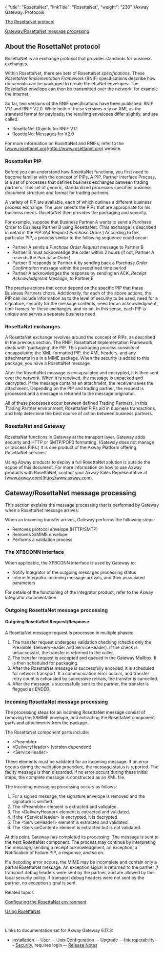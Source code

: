 {
    "title": "RosettaNet",
    "linkTitle": "RosettaNet",
    "weight": "230"
}<span class="mc-variable axway_variables.Component_Long_Name variable">Axway Gateway</span>: Protocols

[The RosettaNet protocol](#rosettanet_protocol)

[Gateway/RosettaNet message processing](#message_processing)

<span id="rosettanet_protocol"></span>

## About the RosettaNet protocol

RosettaNet is an exchange protocol that provides standards for business exchanges.

Within RosettaNet, there are sets of RosettaNet <span style="font-style: italic;">specifications</span>. These <span style="font-style: italic;">RosettaNet Implementation Framework</span> (RNIF) specifications describe how documents can be packaged to create RosettaNet envelopes. The RosettaNet envelope can then be transmitted over the network, for example the Internet.

So far, two versions of the RNIF specifications have been published: RNIF V1.1 and RNIF V2.0. While both of these versions rely on XML as the standard format for payloads, the resulting envelopes differ slightly, and are called:

-   RosettaNet Objects for RNIF V1.1
-   RosettaNet Messages for V2.0

For more information on RosettaNet and RNIFs, refer to the [www.rosettanet.org](http://www.rosettanet.org) website.

<span id="About_RosettaNet_PIP"></span>

### RosettaNet PIP

Before you can understand how RosettaNet functions, you first need to become familiar with the concept of PIPs. A PIP, Partner Interface Process, is a set of processes that defines business exchanges between trading partners. This set of generic, standardized processes specifies business document structure and format for trading partners.

A variety of PIP are available, each of which outlines a different business process exchange. The user selects the PIPs that are appropriate for his business needs. RosettaNet then provides the packaging and security.

For example, suppose that Business Partner A wants to send a Purchase Order to Business Partner B using RosettaNet. (This exchange is described in detail in the PIP 3A4 <span style="font-style: italic;">Request Purchase Order</span>.) According to this particular PIP, a process similar to the following sequence could occur:

-   Partner A sends a <span style="font-style: italic;">Purchase Order Request</span> message to Partner B
-   Partner B must acknowledge the order within 2 hours (if not, Partner A resends the Purchase Order)
-   Partner B responds to Partner A by sending back a <span style="font-style: italic;">Purchase Order Confirmation</span> message within the predefined time period
-   Partner A acknowledges the response by sending an ACK, <span style="font-style: italic;">Receipt Acknowledgment Message</span>, to Partner B

The precise actions that occur depend on the specific PIP that these Business Partners chose. Additionally, for each of the above actions, the PIP can include information as to the level of security to be used, need for a signature, security for the message contents, need for an acknowledgment, time frames for these exchanges, and so on. In this sense, each PIP is unique and serves a separate business need.

### RosettaNet exchanges

A RosettaNet exchange revolves around the concept of PIPs, as described in the previous section. The RNIF, RosettaNet Implementation Framework, deals with 'packaging' the PIP. This packaging process consists of encapsulating the XML-formatted PIP, the XML headers, and any attachments in a in a MIME package. When the security is added to this package, you have a RosettaNet message.

After the RosettaNet message is encapsulated and encrypted, it is then sent over the network. When it is received, the message is unpacked and decrypted. If the message contains an attachment, the receiver saves the attachment. Depending on the PIP and trading partner, the request is processed and a message is returned to the message originator.

All of these processes occur between defined Trading Partners. In this Trading Partner environment, RosettaNet PIPs aid in business transactions, and help determine the best course of action between business partners.

### RosettaNet and Gateway

RosettaNet functions in Gateway at the transport layer. Gateway adds security and HTTP or SMTP/POP3 formatting. (Gateway does not manage or process PIPs.) It is one product of the <span class="mc-variable axway_variables.Platform_or_Suite_Long_Name variable">Axway Platform</span> offering RosettaNet services.

Using Axway products to deploy a full RosettaNet solution is outside the scope of this document. For more information on how to use Axway products with RosettaNet, contact your Axway Sales Representative at [www.axway.com](http://www.axway.com).

<span id="message_processing"></span>

## Gateway/RosettaNet message processing

This section explains the message processing that is performed by Gateway when a RosettaNet message arrives:

When an incoming transfer arrives, Gateway performs the following steps:

-   Removes protocol envelope (HTTP/SMTP)
-   Removes S/MIME envelope
-   Performs a validation process

### The XFBCONN interface

When applicable, the XFBCONN interface is used by Gateway to:

-   Notify Integrator of the outgoing messages processing status
-   Inform Integrator incoming message arrivals, and their associated parameters

For details of the functioning of the Integrator product, refer to the Axway Integrator documentation.

<span id="Outbound_ROSETTANET_message_processing"></span>

### Outgoing RosettaNet message processing

#### Outgoing RosettaNet Request/Response

A RosettaNet message request is processed in multiple phases:

1.  The transfer request undergoes validation checking (checks only the Preamble, DeliveryHeader and ServiceHeader). If the check is unsuccessful, the transfer is returned to the caller.
2.  The transfer request is accepted and queued in the Gateway Mailbox. It is then scheduled for packaging.
3.  After the RosettaNet message is successfully encoded, it is scheduled for network transport. If a communication error occurs, and transfer retry count is exhausted by successive retrials, the transfer is cancelled.
4.  After the message is successfully sent to the partner, the transfer is flagged as ENDED.

<span id="Inbound_ROSETTANET_message_processing"></span>

### Incoming RosettaNet message processing

The processing steps for an incoming RosettaNet message consist of removing the S/MIME envelope, and extracting the RosettaNet component parts and attachments from the package.

The RosettaNet component parts include:

-   &lt;Preamble>
-   &lt;DeliveryHeader> (version dependent)
-   &lt;ServiceHeader>

These elements must be validated for an incoming message. If an error occurs during the validation procedure, the message status is reported. The faulty message is then discarded. If no error occurs during these initial steps, the complete message is constructed as an XML file.

The incoming messaging processing occurs as follows:

1.  For a signed message, the signature envelope is removed and the signature is verified.
2.  The &lt;Preamble> element is extracted and validated.
3.  The &lt;DeliveryHeader> element is extracted and validated.
4.  If the &lt;ServiceHeader> is encrypted, it is decrypted.
5.  The &lt;ServiceHeader> element is extracted and validated.
6.  The &lt;ServiceContent> element is extracted but is not validated.

At this point, Gateway has completed its processing. The message is sent to the next RosettaNet component. The process may continue by interpreting the message, sending a receipt acknowledgment, an exception, a Notification of Failure PIP, a response, and so on.

If a decoding error occurs, the MIME may be incomplete and contain only a partial RosettaNet message. An exception signal is returned to the partner <span style="font-style: italic;">if</span> transport debug headers were sent by the partner, and are allowed by the local security policy. If transport debug headers were not sent by the partner, no exception signal is sent.

Related topics

[Configuring the RosettaNet environment](rosettanet_config)

[Using RosettaNet](rosettanet_using)

 

Links to documentation set for Axway Gateway <span class="mc-variable axway_variables.Release_Number variable">6.17.3</span>:

-   [Installation](#) -- [User](#) -- [Unix Configuration](#) -- [Upgrade](#) -- [Interoperability](#) -- [Security](#), requires login -- [Release Notes](#)
